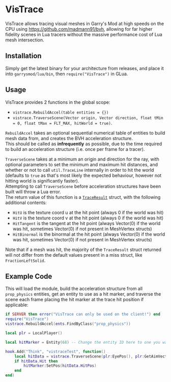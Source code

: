 # VisTrace  
VisTrace allows tracing visual meshes in Garry's Mod at high speeds on the CPU using https://github.com/madmann91/bvh, allowing for far higher fidelity scenes in Lua tracers without the massive performance cost of Lua mesh intersection.  

## Installation
Simply get the latest binary for your architecture from releases, and place it into `garrysmod/lua/bin`, then `require("VisTrace")` in GLua.  

## Usage
VisTrace provides 2 functions in the global scope:
* `vistrace.RebuildAccel(table entities = {})`
* `vistrace.TraverseScene(Vector origin, Vector direction, float tMin = 0, float tMax = FLT_MAX, hitWorld = true)`.  
  
`RebuildAccel` takes an optional sequential numerical table of entities to build mesh data from, and creates the BVH acceleration structure.  
This should be called as **infrequently** as possible, due to the time required to build an acceleration structure (i.e. once per frame for a tracer).  

`TraverseScene` takes at a minimum an origin and direction for the ray, with optional parameters to set the minimum and maximum hit distances, and whether or not to call `util.TraceLine` internally in order to hit the world (defaults to `true` as that's most likely the expected behaviour, however not hitting world is significantly faster).  
Attempting to call `TraverseScene` before acceleration structures have been built will throw a Lua error.  
The return value of this function is a [`TraceResult`](https://wiki.facepunch.com/gmod/Structures/TraceResult) struct, with the following additional contents:
* `HitU` is the texture coord u at the hit point (always 0 if the world was hit)  
* `HitV` is the texture coord v at the hit point (always 0 if the world was hit)  
* `HitTangent` is the tangent at the hit point (always Vector(0) if the world was hit, sometimes Vector(0) if not present in MeshVertex structs)  
* `HitBinormal` is the binormal at the hit point (always Vector(0) if the world was hit, sometimes Vector(0) if not present in MeshVertex structs)  

Note that if a mesh was hit, the majority of the `TraceResult` struct returned will not differ from the default values present in a miss struct, like `FractionLeftSolid`.  

## Example Code
This will load the module, build the acceleration structure from all `prop_physics` entities, get an entity to use as a hit marker, and traverse the scene each frame placing the hit marker at the trace hit position if applicable:
```lua
if SERVER then error("VisTrace can only be used on the client!") end
require("VisTrace")
vistrace.RebuildAccel(ents.FindByClass("prop_physics"))

local plr = LocalPlayer()

local hitMarker = Entity(68) -- Change the entity ID here to one you want to use as a hit marker (hard coded here for simplicity of the example, and assuming no addons that change this will be the first prop created on flatgrass in singleplayer)

hook.Add("Think", "vistraceTest", function()
	local hitData = vistrace.TraverseScene(plr:EyePos(), plr:GetAimVector())
	if hitData.Hit then
		hitMarker:SetPos(hitData.HitPos)
	end
end)
```
